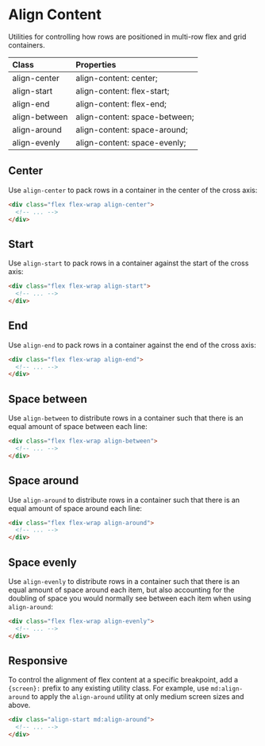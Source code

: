 # Align Content

Utilities for controlling how rows are positioned in multi-row flex and grid containers.


| Class         | Properties                    |
| :------------ | :---------------------------- |
| align-center  | align-content: center;        |
| align-start   | align-content: flex-start;    |
| align-end     | align-content: flex-end;      |
| align-between | align-content: space-between; |
| align-around  | align-content: space-around;  |
| align-evenly  | align-content: space-evenly;  |

## Center

Use `align-center` to pack rows in a container in the center of the cross axis:

```html
<div class="flex flex-wrap align-center">
  <!-- ... -->
</div>
```

## Start

Use `align-start` to pack rows in a container against the start of the cross axis:

```html
<div class="flex flex-wrap align-start">
  <!-- ... -->
</div>
```

## End

Use `align-end` to pack rows in a container against the end of the cross axis:

```html
<div class="flex flex-wrap align-end">
  <!-- ... -->
</div>
```


## Space between

Use `align-between` to distribute rows in a container such that there is an equal amount of space between each line:

```html
<div class="flex flex-wrap align-between">
  <!-- ... -->
</div>
```

## Space around

Use `align-around` to distribute rows in a container such that there is an equal amount of space around each line:

```html
<div class="flex flex-wrap align-around">
  <!-- ... -->
</div>
```

## Space evenly

Use `align-evenly` to distribute rows in a container such that there is an equal amount of space around each item, but also accounting for the doubling of space you would normally see between each item when using `align-around`:


```html
<div class="flex flex-wrap align-evenly">
  <!-- ... -->
</div>
```


## Responsive

To control the alignment of flex content at a specific breakpoint, add a `{screen}:` prefix to any existing utility class. For example, use `md:align-around` to apply the `align-around` utility at only medium screen sizes and above.


```html
<div class="align-start md:align-around">
  <!-- ... -->
</div>
```
